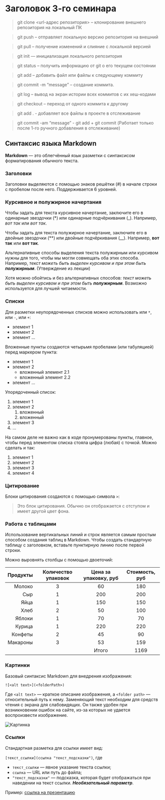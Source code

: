 # Заголовок 3-го семинара

 > git clone <url-адрес репозитория> – клонирование внешнего репозитория на  локальный ПК

 > git push – отправляет локальную версию репозитория на внешний

 > git pull – получение изменений и слияние с локальной версией

 > git init — инициализация локального репозитория
 
 > git status – получить информацию от git о его текущем состоянии

 > git add – добавить файл или файлы к следующему коммиту

 > git commit -m “message” – создание коммита.

 > git log – вывод на экран истории всех коммитов с их хеш-кодами

 > git checkout – переход от одного коммита к другому
 
 > git add . - добавляет все файлы в проекте в отслеживание
 
 > git commit -am “message” - git add + git commit (Работает только после 1-го ручного добавления в отслеживание)

 ## Синтаксис языка Markdown

**Markdown** — это облегчённый язык разметки с синтаксисом форматирования обычного текста.

### **Заголовки**

Заголовки выделяются с помощью знаков решётки (#) в начале строки с пробелом после него. Поддерживается 6 уровней.

### **Курсивное и полужирное начертания**

Чтобы задать для текста курсивное начертание, заключите его в одинарные звездочки (*) или одинарные подчёркивания (_). Например, *вот так* или _вот так_.

Чтобы задать для текста полужирное начертание, заключите его в двойные звездочки (**) или двойные подчёркивания (__). Например, **вот так** или __вот так__.

Альтернативные способы выделения текста полужирным или курсивом нужны для того, чтобы мы могли совмещать оба этих способа. Например, _текст можеть быть выделен курсивом и при этом быть **полужирным**_. (Утверждение из лекции)

Хотя можно обойтись и без альтернативных способов: *текст можеть быть выделен курсивом и при этом быть **полужирным***. Возможно используется для лучшей читаемости.

### **Списки**

Для разметки неупорядоченных списков можно использовать или `*`, или `-`, или `+`:

- элемент 1
- элемент 2
- элемент ...

Вложенные пункты создаются четырьмя пробелами (или табуляцией) перед маркером пункта:

* элемент 1
* элемент 2
    * вложенный элемент 2.1
    * вложенный элемент 2.2
* элемент ...

Упорядоченный список:

1. элемент 1
2. элемент 2
    1. вложенный
    2. вложенный
3. элемент 3
4. ...

На самом деле не важно как в коде пронумерованы пункты, главное, чтобы перед элементом списка стояла цифра (любая) с точкой. Можно сделать и так:

1. элемент 1
1. элемент 2
1. элемент 3
1. элемент 4

### **Цитирование**

Блоки цитирования создаются с помощью символа `>`:

> Это блок цитирования. Обычно он отображается с отступом и имеет другой цвет фона.

### **Работа с таблицами**

Использование вертикальных линий и строк является самым простым способом создания таблиц в Markdown. Чтобы создать стандартную таблицу с заголовком, вставьте пунктирную линию после первой строки.

Можно выровнять столбцы с помощью двоеточий:

|Продукты|Количество упаковок|Цена за упаковку, руб|Стоимость, руб|
|---:|:---:|:---:|:---:|
|Молоко|3|60|180|
|Сыр|1|200|200|
|Яйца|1|150|150|
|Хлеб|2|50|100|
|Яблоки|1|70|70|
|Курица|1|220|220|
|Конфеты|2|45|90|
|Макароны|3|53|159|
|||Итого|1169|

### **Картинки**

Базовый синтаксис Markdown для внедрения изображения:

`![<alt text>](<folderPath>)`

Где `<alt text>` — краткое описание изображения, а `<folder path>` — относительный путь к нему. Заменяющий текст необходим для средств чтения с экрана для слабовидящих. Он также удобен при возникновении ошибок на сайте, из-за которых не удается воспроизвести изображение.

![Картинка](finish.png)

### **Ссылки**

Стандартная разметка для ссылки имеет вид:

`[текст_ссылки](ссылка "текст_подсказки")`, где

* `текст_ссылки` — явное указание текста ссылки;
* `ссылка` — URL или путь до файла;
* `"текст_подсказки"` — подсказка, которая будет отображаться при наведении на текст ссылки. ***Необязательный параметр***.

Пример: [ссылка на презентацию](https://docs.google.com/presentation/d/1n1q5j_sZZ6jKfcfN7ss5H_3YBsjUo-VHuRiB9MjhiV4/edit#slide=id.p1 "3 Семинар. Работа с удалёнными репозиториями  в Git - GitHub.")